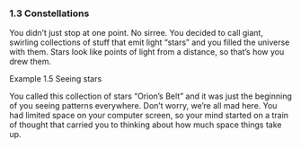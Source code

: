 <h3 class="title">1.3 Constellations</h3>
<p class="main-text small-text">
    You didn’t just stop at one point. No sirree. You decided to call giant, swirling collections of stuff that emit light
    “stars” and you filled the universe with them. Stars look like points of light from a distance,
    so that’s how you drew them.
</p>
<p class="main-text small-text">Example 1.5 Seeing stars</p>
<script type="text/p5" data-autoplay src="/sketches/chapter-1/seeing-stars.js"></script>
<p class="main-text small-text">
    You called this collection of stars “Orion’s Belt” and it was just the beginning of you seeing patterns everywhere.
    Don’t worry, we’re all mad here. You had limited space on your computer screen, so your mind started on a train of
    thought that carried you to thinking about how much space things take up.
</p>
